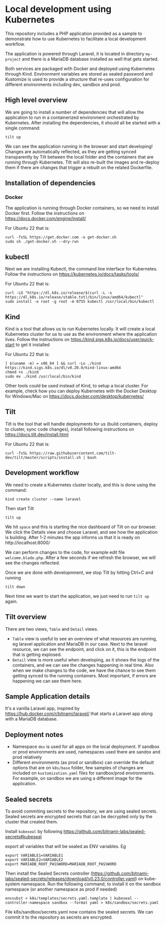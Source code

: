 # Local development using Kubernetes


This repository includes a PHP application provided as a sample to demonstrate how to use Kubernetes to facilitate a local development workflow.

The application is powered through Laravel, it is located in directory `my-project` and there is a MariaDB database installed as well that gets started.

Both services are packaged with Docker and deployed using Kubernetes through Kind. Environment variables are stored as sealed password and Kustomize is used to provide a structure that re-uses configuration for different environments including dev, sandbox and prod.

## High level overview
We are going to install a number of dependencies that will allow the application to run in a containerized environment orchestrated by Kubernetes.
After installing the dependencies, it should all be started with a single command:

```
tilt up
```

We can see the application running in the browser and start developing! Changes are automatically reflected, as they are getting synced transparently by Tilt between the local folder and the containers that are running through Kubernetes. Tilt will also re-built the images and re-deploy them if there are changes that trigger a rebuilt on the related Dockerfile.


## Installation of dependencies

### Docker
The application is running through Docker containers, so we need to install Docker first. Follow the instructions on https://docs.docker.com/engine/install/

For Ubuntu 22 that is:
```
curl -fsSL https://get.docker.com -o get-docker.sh
sudo sh ./get-docker.sh --dry-run
```

## kubectl
Next we are installing Kubectl, the command line interface for Kubernetes. Follow the instructions on https://kubernetes.io/docs/tasks/tools/

For Ubuntu 22 that is:
```
curl -LO "https://dl.k8s.io/release/$(curl -L -s https://dl.k8s.io/release/stable.txt)/bin/linux/amd64/kubectl"
sudo install -o root -g root -m 0755 kubectl /usr/local/bin/kubectl

```

## Kind
Kind is a tool that allows us to run Kubernetes locally. It will create a local Kubernetes cluster for us to use as the environment where the application lives.  Follow the instructions on https://kind.sigs.k8s.io/docs/user/quick-start to get it installed

For Ubuntu 22 that is:

```
[ $(uname -m) = x86_64 ] && curl -Lo ./kind https://kind.sigs.k8s.io/dl/v0.20.0/kind-linux-amd64
chmod +x ./kind
sudo mv ./kind /usr/local/bin/kind
```

Other tools could be used instead of Kind, to setup a local cluster. For example, check how you can deploy Kubernetes with the Docker Desktop for Windows/Mac on https://docs.docker.com/desktop/kubernetes/

## Tilt
Tilt is the tool that will handle deployments for us (build containers, deploy to cluster, sync code changes), install following instructions on https://docs.tilt.dev/install.html

For Ubuntu 22 that is:

```
curl -fsSL https://raw.githubusercontent.com/tilt-dev/tilt/master/scripts/install.sh | bash
```


## Development workflow
We need to create a Kubernetes cluster locally, and this is done using the command:

```
kind create cluster --name laravel
```

Then start Tilt

```
tilt up
```
We hit `space` and this is starting the nice dashboard of Tilt on our browser. We click the Details view and choose Laravel, and see how the application is building. After 1-2 minutes the app informs us that it is ready on http://localhost:8000/


We can perform changes to the code, for example edit file `welcome.blade.php`. After a few seconds if we refresh the browser, we will see the changes reflected.

Once we are done with developmnent, we stop Tilt by hitting Ctrl+C and running

```
tilt down
```

Next time we want to start the application, we just need to run `tilt up` again.

## Tilt overview
There are two views, `Table` and `Detail` views.
* `Table` view is useful to see an overview of what resources are running, eg laravel application and MariaDB in our case. Next to the laravel resource, we can see the endpoint, and click on it, this is the endpoint that is getting explosed.
* `Detail` view is more useful when developing, as it shows the logs of the containers, and we can see the changes happening in real time. Also when we make changes to the code, we have the chance to see them getting synced to the running containers. Most important, if errors are happening we can see them here.



## Sample Application details
It's a vanilla Laravel app, inspired by https://hub.docker.com/r/bitnami/laravel/ that starts a Laravel app along with a MariaDB database.


## Deployment notes
* Namespace `dev` is used for all apps on the local deployment. If sandbox or prod environments are used, namespaces used there are sandox and prod relatively
* Different environments (as prod or sandbox) can override the default options that are on `k8s/base` folder, few samples of changes are included on `kustomization.yaml` files for sandbox/prod environments. For example, on sandbox we are using a different image for the application.

## Sealed secrets
To avoid commiting secrets to the repository, we are using sealed secrets. Sealed secrets are encrypted secrets that can be decrypted only by the cluster that created them.


Install `kubeseal` by following https://github.com/bitnami-labs/sealed-secrets#kubeseal


export all variables that will be sealed as ENV variables. Eg

```
export VARIABLE1=VARIABLE1
export VARIABLE2=VARIABLE2
export MARIADB_ROOT_PASSWORD=MARIADB_ROOT_PASSWORD
```

Then install the Sealed Secrets controller (https://github.com/bitnami-labs/sealed-secrets/releases/download/v0.23.0/controller.yaml) on kube-system namespace. Run the following command, to install it on the sandbox namespace (or another namespace as prod if needed)

```
envsubst < k8s/templates/secrets.yaml.template | kubeseal --controller-namespace sandbox --format yaml > k8s/sandbox/secrets.yaml
```

File k8s/sandbox/secrets.yaml now contains the sealed secrets. We can commit it to the repository as secrets are encrypted.